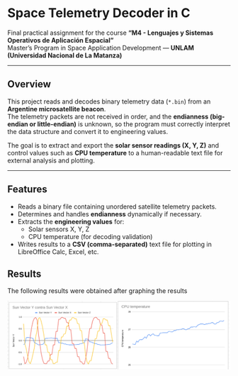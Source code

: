 # Space Telemetry Decoder in C

Final practical assignment for the course **“M4 - Lenguajes y Sistemas Operativos de Aplicación Espacial”**  
Master’s Program in Space Application Development — **UNLAM (Universidad Nacional de La Matanza)**

---

## Overview

This project reads and decodes binary telemetry data (`*.bin`) from an **Argentine microsatellite beacon**.  
The telemetry packets are not received in order, and the **endianness (big-endian or little-endian)** is unknown, so the program must correctly interpret the data structure and convert it to engineering values.

The goal is to extract and export the **solar sensor readings (X, Y, Z)** and control values such as **CPU temperature** to a human-readable text file for external analysis and plotting.

---

## Features

- Reads a binary file containing unordered satellite telemetry packets.  
- Determines and handles **endianness** dynamically if necessary.  
- Extracts the **engineering values** for:
  - Solar sensors X, Y, Z
  - CPU temperature (for decoding validation)
- Writes results to a **CSV (comma-separated)** text file for plotting in LibreOffice Calc, Excel, etc.

## Results

The following results were obtained after graphing the results

![Results](./telemetries.png "Graph results")